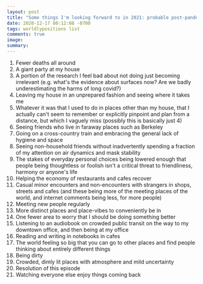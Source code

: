 ```yaml
---
layout: post
title: "Some things I'm looking forward to in 2021: probable post-pandemic edition"
date: 2020-12-17 00:12:08 -0700
tags: worldlypositions list
comments: true
image:
summary:
---
```

1. Fewer deaths all around
2. A giant party at my house
3. A portion of the research I feel bad about not doing just becoming irrelevant (e.g. what's the evidence about surfaces now? Are we badly underestimating the harms of long covid?)
4. Leaving my house in an unprepared fashion and seeing where it takes me
5. Whatever it was that I used to do in places other than my house, that I actually can't seem to remember or explicitly pinpoint and plan from a distance, but which I vaguely miss (possibly this is basically just 4)
6. Seeing friends who live in faraway places such as Berkeley
7. Going on a cross-country train and embracing the general lack of hygiene and space
8. Seeing non-household friends without inadvertently spending a fraction of my attention on air dynamics and mask stability
9. The stakes of everyday personal choices being lowered enough that people being thoughtless or foolish isn't a critical threat to friendliness, harmony or anyone's life
10. Helping the economy of restaurants and cafes recover
11. Casual minor encounters and non-encounters with strangers in shops, streets and cafes (and these being more of the meeting places of the world, and internet comments being less, for more people)
12. Meeting new people regularly
13. More distinct places and place-vibes to conveniently be in
14. One fewer area to worry that I should be doing something better
15. Listening to an audiobook on crowded public transit on the way to my downtown office, and then being at my office
16. Reading and writing in notebooks in cafes
17. The world feeling so big that you can go to other places and find people thinking about entirely different things
18. Being dirty
19. Crowded, dimly lit places with atmosphere and mild uncertainty
20. Resolution of this episode
21. Watching everyone else enjoy things coming back
